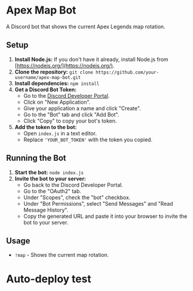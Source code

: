 # Apex Map Bot

A Discord bot that shows the current Apex Legends map rotation.

## Setup

1.  **Install Node.js:** If you don't have it already, install Node.js from [https://nodejs.org/](https://nodejs.org/).
2.  **Clone the repository:** `git clone https://github.com/your-username/apex-map-bot.git`
3.  **Install dependencies:** `npm install`
4.  **Get a Discord Bot Token:**
    *   Go to the [Discord Developer Portal](https://discord.com/developers/applications).
    *   Click on "New Application".
    *   Give your application a name and click "Create".
    *   Go to the "Bot" tab and click "Add Bot".
    *   Click "Copy" to copy your bot's token.
5.  **Add the token to the bot:**
    *   Open `index.js` in a text editor.
    *   Replace `'YOUR_BOT_TOKEN'` with the token you copied.

## Running the Bot

1.  **Start the bot:** `node index.js`
2.  **Invite the bot to your server:**
    *   Go back to the Discord Developer Portal.
    *   Go to the "OAuth2" tab.
    *   Under "Scopes", check the "bot" checkbox.
    *   Under "Bot Permissions", select "Send Messages" and "Read Message History".
    *   Copy the generated URL and paste it into your browser to invite the bot to your server.

## Usage

*   `!map` - Shows the current map rotation.
# Auto-deploy test
